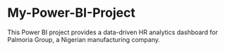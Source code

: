 # My-Power-BI-Project
This Power BI project provides a data-driven HR analytics dashboard for Palmoria Group, a Nigerian manufacturing company.
